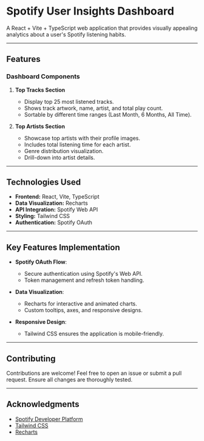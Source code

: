 # Spotify User Insights Dashboard

A React + Vite + TypeScript web application that provides visually appealing analytics about a user's Spotify listening habits.

---

## Features

### Dashboard Components

1. **Top Tracks Section**

   - Display top 25 most listened tracks.
   - Shows track artwork, name, artist, and total play count.
   - Sortable by different time ranges (Last Month, 6 Months, All Time).

2. **Top Artists Section**

   - Showcase top artists with their profile images.
   - Includes total listening time for each artist.
   - Genre distribution visualization.
   - Drill-down into artist details.

---

## Technologies Used

- **Frontend:** React, Vite, TypeScript
- **Data Visualization:** Recharts
- **API Integration:** Spotify Web API
- **Styling:** Tailwind CSS
- **Authentication:** Spotify OAuth

---

## Key Features Implementation

- **Spotify OAuth Flow**:

  - Secure authentication using Spotify's Web API.
  - Token management and refresh token handling.

- **Data Visualization**:

  - Recharts for interactive and animated charts.
  - Custom tooltips, axes, and responsive designs.

- **Responsive Design**:

  - Tailwind CSS ensures the application is mobile-friendly.

---

## Contributing

Contributions are welcome! Feel free to open an issue or submit a pull request. Ensure all changes are thoroughly tested.

---

## Acknowledgments

- [Spotify Developer Platform](https://developer.spotify.com/)
- [Tailwind CSS](https://tailwindcss.com/)
- [Recharts](https://recharts.org/)
